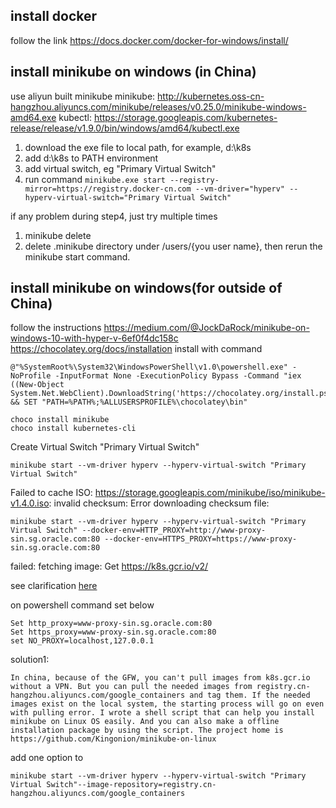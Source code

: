 ## install docker
follow the link https://docs.docker.com/docker-for-windows/install/
## install minikube on windows (in China)
use aliyun built minikube
minikube: http://kubernetes.oss-cn-hangzhou.aliyuncs.com/minikube/releases/v0.25.0/minikube-windows-amd64.exe
kubectl: https://storage.googleapis.com/kubernetes-release/release/v1.9.0/bin/windows/amd64/kubectl.exe

1. download the exe file to local path, for example, d:\k8s
2. add d:\k8s to PATH environment
3. add virtual switch, eg "Primary Virtual Switch"
4. run command
`minikube.exe start --registry-mirror=https://registry.docker-cn.com --vm-driver="hyperv" --hyperv-virtual-switch="Primary Virtual Switch"`

if any problem during step4,  just try multiple times
1. minikube delete
2. delete .minikube directory under /users/{you user name}, then rerun the minikube start command. 

## install minikube on windows(for outside of China)
follow the instructions https://medium.com/@JockDaRock/minikube-on-windows-10-with-hyper-v-6ef0f4dc158c
https://chocolatey.org/docs/installation
install with command
```
@"%SystemRoot%\System32\WindowsPowerShell\v1.0\powershell.exe" -NoProfile -InputFormat None -ExecutionPolicy Bypass -Command "iex ((New-Object System.Net.WebClient).DownloadString('https://chocolatey.org/install.ps1'))" && SET "PATH=%PATH%;%ALLUSERSPROFILE%\chocolatey\bin"

choco install minikube
choco install kubernetes-cli
```

Create Virtual Switch "Primary Virtual Switch"

`minikube start --vm-driver hyperv --hyperv-virtual-switch "Primary Virtual Switch" `

 Failed to cache ISO: https://storage.googleapis.com/minikube/iso/minikube-v1.4.0.iso: invalid checksum: Error downloading checksum file:
 
 ```
 minikube start --vm-driver hyperv --hyperv-virtual-switch "Primary Virtual Switch" --docker-env=HTTP_PROXY=http://www-proxy-sin.sg.oracle.com:80 --docker-env=HTTPS_PROXY=https://www-proxy-sin.sg.oracle.com:80
 ```
  failed: fetching image: Get https://k8s.gcr.io/v2/
  
  see clarification [here](https://github.com/kubernetes/minikube/issues/3860)

on powershell command set below
```
Set http_proxy=www-proxy-sin.sg.oracle.com:80
Set https_proxy=www-proxy-sin.sg.oracle.com:80
set NO_PROXY=localhost,127.0.0.1
```

solution1:
```
In china, because of the GFW, you can't pull images from k8s.gcr.io without a VPN. But you can pull the needed images from registry.cn-hangzhou.aliyuncs.com/google_containers and tag them. If the needed images exist on the local system, the starting process will go on even with pulling error. I wrote a shell script that can help you install minikube on Linux OS easily. And you can also make a offline installation package by using the script. The project home is https://github.com/Kingonion/minikube-on-linux
```
add one option to 

`minikube start --vm-driver hyperv --hyperv-virtual-switch "Primary Virtual Switch"--image-repository=registry.cn-hangzhou.aliyuncs.com/google_containers`







